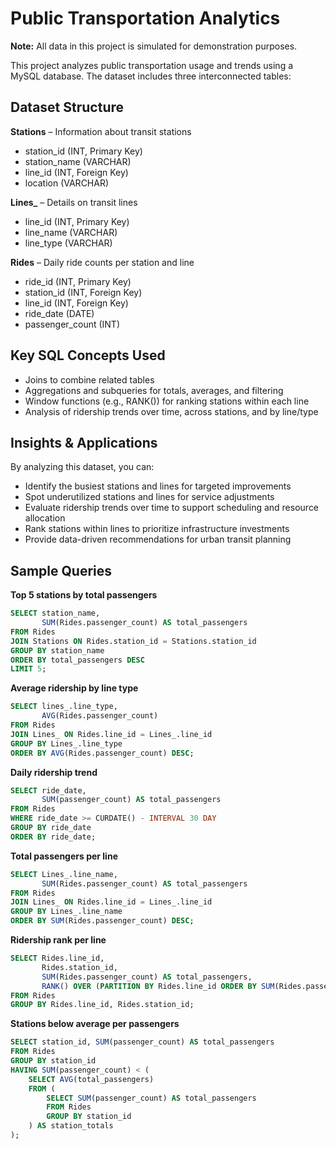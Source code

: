 # Public Transportation Analytics

**Note:** All data in this project is simulated for demonstration purposes.

This project analyzes public transportation usage and trends using a MySQL database. The dataset includes three interconnected tables:

## Dataset Structure

**Stations** – Information about transit stations  
- station_id (INT, Primary Key)  
- station_name (VARCHAR)  
- line_id (INT, Foreign Key)  
- location (VARCHAR)  

**Lines_** – Details on transit lines  
- line_id (INT, Primary Key)  
- line_name (VARCHAR)  
- line_type (VARCHAR)  

**Rides** – Daily ride counts per station and line  
- ride_id (INT, Primary Key)  
- station_id (INT, Foreign Key)  
- line_id (INT, Foreign Key)  
- ride_date (DATE)  
- passenger_count (INT)  

## Key SQL Concepts Used

- Joins to combine related tables  
- Aggregations and subqueries for totals, averages, and filtering  
- Window functions (e.g., RANK()) for ranking stations within each line  
- Analysis of ridership trends over time, across stations, and by line/type  

## Insights & Applications

By analyzing this dataset, you can:  
- Identify the busiest stations and lines for targeted improvements  
- Spot underutilized stations and lines for service adjustments  
- Evaluate ridership trends over time to support scheduling and resource allocation  
- Rank stations within lines to prioritize infrastructure investments  
- Provide data-driven recommendations for urban transit planning  

## Sample Queries

**Top 5 stations by total passengers**  
```sql
SELECT station_name,
       SUM(Rides.passenger_count) AS total_passengers
FROM Rides
JOIN Stations ON Rides.station_id = Stations.station_id
GROUP BY station_name
ORDER BY total_passengers DESC
LIMIT 5;
```
**Average ridership by line type**  
```sql
SELECT lines_.line_type,
       AVG(Rides.passenger_count)
FROM Rides
JOIN Lines_ ON Rides.line_id = Lines_.line_id
GROUP BY Lines_.line_type
ORDER BY AVG(Rides.passenger_count) DESC;
```

**Daily ridership trend**  
```sql
SELECT ride_date,
       SUM(passenger_count) AS total_passengers
FROM Rides
WHERE ride_date >= CURDATE() - INTERVAL 30 DAY
GROUP BY ride_date
ORDER BY ride_date;
```

**Total passengers per line**  
```sql
SELECT Lines_.line_name,
       SUM(Rides.passenger_count) AS total_passengers
FROM Rides
JOIN Lines_ ON Rides.line_id = Lines_.line_id
GROUP BY Lines_.line_name
ORDER BY SUM(Rides.passenger_count) DESC;
```

**Ridership rank per line**  
```sql
SELECT Rides.line_id,
       Rides.station_id,
       SUM(Rides.passenger_count) AS total_passengers,
       RANK() OVER (PARTITION BY Rides.line_id ORDER BY SUM(Rides.passenger_count) DESC)
FROM Rides
GROUP BY Rides.line_id, Rides.station_id;
```

**Stations below average per passengers**  
```sql
SELECT station_id, SUM(passenger_count) AS total_passengers
FROM Rides
GROUP BY station_id
HAVING SUM(passenger_count) < (
    SELECT AVG(total_passengers)
    FROM (
        SELECT SUM(passenger_count) AS total_passengers
        FROM Rides
        GROUP BY station_id
    ) AS station_totals
);
```
